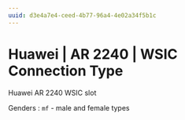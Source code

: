 ```yaml
---
uuid: d3e4a7e4-ceed-4b77-96a4-4e02a34f5b1c
---
```

# Huawei | AR 2240 | WSIC Connection Type

Huawei AR 2240 WSIC slot

Genders
: `mf` - male and female types
